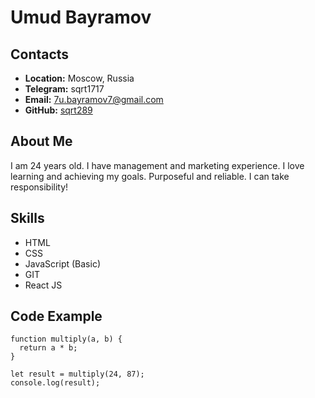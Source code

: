 # Umud Bayramov
## Contacts 
* **Location:** Moscow, Russia 
* **Telegram:** sqrt1717 
* **Email:** 7u.bayramov7@gmail.com
* **GitHub:** [sqrt289](https://github.com/sqrt289)
## About Me 
I am 24 years old. I have management and marketing experience. I love learning and achieving my goals. Purposeful and reliable. I can take responsibility!
## Skills
* HTML
* CSS
* JavaScript (Basic)
* GIT
* React JS
## Code Example
```
function multiply(a, b) {
  return a * b;
}

let result = multiply(24, 87);
console.log(result);
``` 
